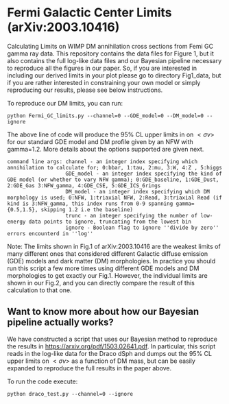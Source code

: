 # Fermi Galactic Center Limits (arXiv:2003.10416)
Calculating Limits on WIMP DM annihilation cross sections from Femi GC gamma ray data.
This repository contains the data files for Figure 1, but it also contains the full
log-like data files and our Bayesian pipeline necessary to reproduce all
the figures in our paper. So, if you are interested in including our derived limits in your plot please 
go to directory Fig1_data, but if you are rather interested in constraining your own model
or simply reproducing our results, please see below instructions.

To reproduce our DM limits, you can run:

```console
python Fermi_GC_limits.py --channel=0 --GDE_model=0 --DM_model=0 --ignore
```
The above line of code will produce the 95% CL upper limits in on $<\sigma v>$ for our standard GDE model 
and DM profile given by an NFW with gamma=1.2. More details about the options supported are given next.

``` console
command line args: channel - an integer index specifying which annihilation to calculate for; 0:bbar, 1:tau, 2:mu, 3:W, 4:Z , 5:higgs
                   GDE_model - an integer index specifying the kind of GDE model (or whether to vary NFW gamma); 0:GDE_baseline, 1:GDE_Dust, 2:GDE_Gas 3:NFW_gamma, 4:GDE_CSE, 5:GDE_ICS_6rings
                   DM_model - an integer index specifying which DM morphology is used; 0:NFW, 1:triaxial NFW, 2:Read, 3:triaxial Read (if kind is 3:NFW_gamma, this index runs from 0-9 spanning gamma= {0.5,1.5}, skipping 1.2 i.e the baseline)
                   trunc - an integer specifying the number of low-energy data points to ignore, truncating from the lowest bin
                   ignore - Boolean flag to ignore ''divide by zero'' errors encounterd in ''log''
```

Note: The limits shown in Fig.1 of arXiv:2003.10416 are the weakest limits of many different ones 
that considered different Galactic diffuse emission (GDE) models and dark matter (DM) morphologies.
In practice you should run this script a few more times using different GDE models and DM morphologies
to get exactly our Fig.1. However, the individual limits are shown in our Fig.2, and you can directly 
compare the result of this calculation to that one.

## Want to know more about how our Bayesian pipeline actually works?

We have constructed a script that uses our Bayesian method to reproduce the results in <https://arxiv.org/pdf/1503.02641.pdf>.
In particular, this script reads in the log-like data for the Draco dSph and dumps out the 95% CL upper limits on $<\sigma v>$
as a function of DM mass, but can be easily expanded to reproduce the full results in the paper above.

To run the code execute:
```console
python draco_test.py --channel=0 --ignore
```
